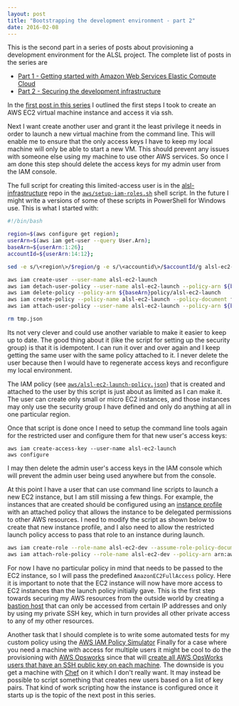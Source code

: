 ```yaml
---
layout: post
title: "Bootstrapping the development environment - part 2"
date: 2016-02-08
---
```

 This is the second part in a series of posts about provisioning a development environment for the ALSL project.  The complete list of posts in the series are

- [Part 1 - Getting started with Amazon Web Services Elastic Compute Cloud](/2016/02/04/bootstrapping-the-development-environment-1.html)
- [Part 2 - Securing the development infrastructure](/2016/02/08/bootstrapping-the-development-environment-2.html)

In the [first post in this series](/2016/02/04/bootstrapping-the-development-environment-1.html) I outlined the first steps I took to create an AWS EC2 virtual machine instance and access it via ssh.

Next I want create another user and grant it the least privilege it needs in order to launch a new virtual machine from the command line.  This will enable me to ensure that the only access keys I have to keep my local machine will only be able to start a new VM.  This should prevent any issues with someone else using my machine to use other AWS services.  So once I am done this step should delete the access keys for my admin user from the IAM console.
    
The full script for creating this limited-access user is in the [alsl-infrastructure](https://github.com/mshogren/alsl-infrastructure) repo in the [`aws/setup-iam-roles.sh`](https://github.com/mshogren/alsl-infrastructure/blob/master/aws/setup-iam-roles.sh) shell script.  In the future I might write a versions of some of these scripts in PowerShell for Windows use.  This is what I started with:

``` bash
#!/bin/bash

region=$(aws configure get region);
userArn=$(aws iam get-user --query User.Arn);
baseArn=${userArn:1:26};
accountId=${userArn:14:12};

sed -e s/\<region\>/$region/g -e s/\<accountid\>/$accountId/g alsl-ec2-launch-policy.json > tmp.json

aws iam create-user --user-name alsl-ec2-launch
aws iam detach-user-policy --user-name alsl-ec2-launch --policy-arn ${baseArn}policy/alsl-ec2-launch
aws iam delete-policy --policy-arn ${baseArn}policy/alsl-ec2-launch
aws iam create-policy --policy-name alsl-ec2-launch --policy-document file://tmp.json
aws iam attach-user-policy --user-name alsl-ec2-launch --policy-arn ${baseArn}policy/alsl-ec2-launch

rm tmp.json
```

Its not very clever and could use another variable to make it easier to keep up to date.  The good thing about it (like the script for setting up the security group) is that it is idempotent.  I can run it over and over again and I keep getting the same user with the same policy attached to it.  I never delete the user because then I would have to regenerate access keys and reconfigure my local environment.

The IAM policy (see [`aws/alsl-ec2-launch-policy.json`](https://github.com/mshogren/alsl-infrastructure/blob/master/aws/alsl-ec2-launch-policy.json)) that is created and attached to the user by this script is just about as limited as I can make it.  The user can create only small or micro EC2 instances, and those instances may only use the security group I have defined and only do anything at all in one particular region.

Once that script is done once I need to setup the command line tools again for the restricted user and configure them for that new user's access keys:
    
    aws iam create-access-key --user-name alsl-ec2-launch
    aws configure
    
I may then delete the admin user's access keys in the IAM console which will prevent the admin user being used anywhere but from the console.

At this point I have a user that can use command line scripts to launch a new EC2 instance, but I am still missing a few things.  For example, the instances that are created should be configured using an [instance profile](http://docs.aws.amazon.com/IAM/latest/UserGuide/id_roles_use_switch-role-ec2.html) with an attached policy that allows the instance to be delegated permissions to other AWS resources.  I need to modify the script as shown below to create that new instance profile, and I also need to allow the restricted launch policy access to pass that role to an instance during launch.  

``` bash
aws iam create-role --role-name alsl-ec2-dev --assume-role-policy-document file://ec2-assume-role-policy.json
aws iam attach-role-policy --role-name alsl-ec2-dev --policy-arn arn:aws:iam::aws:policy/AmazonEC2FullAccess
```

For now I have no particular policy in mind that needs to be passed to the EC2 instance, so I will pass the predefined `AmazonEC2FullAccess` policy.  Here it is important to note that the EC2 instance will now have more access to EC2 instances than the launch policy initially gave.  This is the first step towards securing my AWS resources from the outside world by creating a [bastion host](https://en.wikipedia.org/wiki/Bastion_host) that can only be accessed from certain IP addresses and only by using my private SSH key, which in turn provides all other private access to any of my other resources.

Another task that I should complete is to write some automated tests for my custom policy using the [AWS IAM Policy Simulator](http://docs.aws.amazon.com/IAM/latest/UserGuide/access_policies_testing-policies.html)  Finally for a case where you need a machine with access for multiple users it might be cool to do the provisioning with [AWS Opsworks](https://aws.amazon.com/opsworks/) since that will [create all AWS OpsWorks users that have an SSH public key on each machine](http://docs.aws.amazon.com/opsworks/latest/userguide/security-ssh-access.html).  The downside is you get a machine with [Chef](https://www.chef.io) on it which I don't really want.  It may instead be possible to script something that creates new users based on a list of key pairs.  That kind of work scripting how the instance is configured once it starts up is the topic of the next post in this series.

